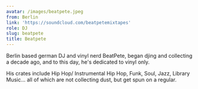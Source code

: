 ```yaml
---
avatar: /images/beatpete.jpeg
from: Berlin
link: 'https://soundcloud.com/beatpetemixtapes'
role: DJ
slug: beatpete
title: Beatpete
---
```

Berlin based german DJ and vinyl nerd BeatPete, began djing and collecting a decade ago, and to this day, he's dedicated to vinyl only.   
  
 His crates include Hip Hop/ Instrumental Hip Hop, Funk, Soul, Jazz, Library Music… all of which are not collecting dust, but get spun on a regular.
